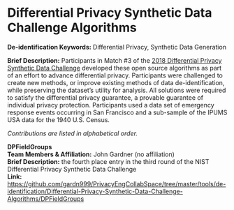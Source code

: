 <h1>Differential Privacy Synthetic Data Challenge Algorithms</h1>

<strong>De-identification Keywords:</strong> Differential Privacy, Synthetic Data Generation

<strong>Brief Description:</strong> Participants in Match #3 of the [2018 Differential Privacy Synthetic Data Challenge](https://www.nist.gov/ctl/pscr/funding-opportunities/prizes-challenges/2018-differential-privacy-synthetic-data-challenge) developed these open source algorithms as part of an effort to advance differential privacy. Participants were challenged to create new methods, or improve existing methods of data de-identification, while preserving the dataset’s utility for analysis. All solutions were required to satisfy the differential privacy guarantee, a provable guarantee of individual privacy protection. Participants used a data set of emergency response events occurring in San Francisco and a sub-sample of the IPUMS USA data for the 1940 U.S. Census.

<em>Contributions are listed in alphabetical order.</em>


<strong>DPFieldGroups</strong></br>
<strong>Team Members & Affiliation:</strong> John Gardner (no affiliation)</br>
<strong>Brief Description:</strong> the fourth place entry in the third round of the NIST Differential Privacy Synthetic Data Challenge</br>
<strong>Link:</strong> https://github.com/gardn999/PrivacyEngCollabSpace/tree/master/tools/de-identification/Differential-Privacy-Synthetic-Data-Challenge-Algorithms/DPFieldGroups</br>
